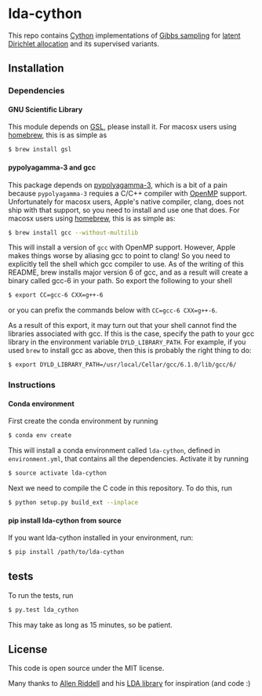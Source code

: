 # lda-cython
This repo contains [Cython](http://cython.org/) implementations of [Gibbs
sampling](https://en.wikipedia.org/wiki/Gibbs_sampling) for [latent Dirichlet
allocation](https://en.wikipedia.org/wiki/Latent_Dirichlet_allocation) and its
supervised variants.


## Installation

### Dependencies

#### GNU Scientific Library
This module depends on [GSL](http://www.gnu.org/software/gsl/), please install
it. For macosx users using [homebrew](http://brew.sh/), this is as simple as
```bash
$ brew install gsl
```

#### pypolyagamma-3 and gcc
This package depends on [pypolyagamma-3](https://github.com/Savvysherpa/pypolyagamma),
which is a bit of a pain because `pypolyagamma-3` requies a C/C++ compiler with
[OpenMP](http://openmp.org/) support. Unfortunately for macosx users, Apple's native
compiler, clang, does not ship with that support, so you need to install and
use one that does. For macosx users using [homebrew](http://brew.sh/),
this is as simple as:
 ```bash
 $ brew install gcc --without-multilib
 ```
This will install a version of `gcc` with OpenMP support. However, Apple makes
things worse by aliasing gcc to point to clang! So you need to explicitly tell
the shell which gcc compiler to use. As of the writing of this README, brew
installs major version 6 of gcc, and as a result will create a binary called
gcc-6 in your path. So export the following to your shell
 ```bash
 $ export CC=gcc-6 CXX=g++-6
 ```
or you can prefix the commands below with `CC=gcc-6 CXX=g++-6`.

As a result of this export, it may turn out that your shell cannot find the
libraries associated with gcc. If this is the case, specify the path to your gcc
library in the environment variable `DYLD_LIBRARY_PATH`. For example, if
you used `brew` to install gcc as above, then this is probably the right thing
to do:
```bash
$ export DYLD_LIBRARY_PATH=/usr/local/Cellar/gcc/6.1.0/lib/gcc/6/
```

### Instructions

#### Conda environment

First create the conda environment by running
 ```bash
 $ conda env create
 ```
This will install a conda environment called `lda-cython`, defined in
`environment.yml`, that contains all the dependencies. Activate it by running
 ```bash
 $ source activate lda-cython
 ```
Next we need to compile the C code in this repository. To do this, run
```bash
$ python setup.py build_ext --inplace
```

#### pip install lda-cython from source

If you want lda-cython installed in your environment, run:
```bash
$ pip install /path/to/lda-cython
```

## tests

To run the tests, run
```bash
$ py.test lda_cython
```
This may take as long as 15 minutes, so be patient.

## License

This code is open source under the MIT license.

Many thanks to [Allen Riddell](https://github.com/ariddell) and his [LDA
library](https://github.com/ariddell/lda) for inspiration (and code :)
